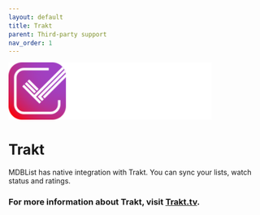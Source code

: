 ```yaml
---
layout: default
title: Trakt
parent: Third-party support
nav_order: 1
---
```

<img src="/assets/images/trakt.svg" alt="Trakt integration" width="400"/>

# Trakt

MDBList has native integration with Trakt. You can sync your lists, watch status and ratings.

### For more information about Trakt, visit [Trakt.tv](https://trakt.tv).
